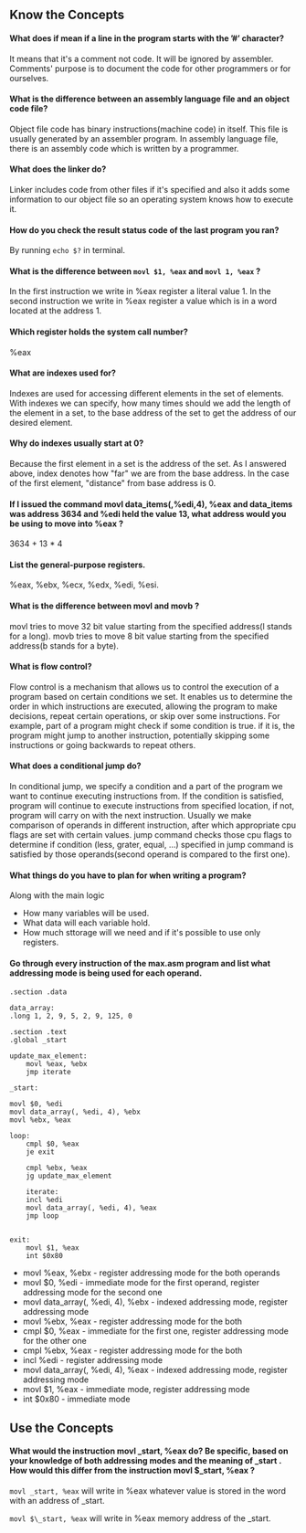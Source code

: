 ## Know the Concepts

#### What does if mean if a line in the program starts with the ’#’ character?

It means that it's a comment not code. It will be ignored by assembler. Comments' purpose is to document the code for other programmers or for ourselves.

#### What is the difference between an assembly language file and an object code file?

Object file code has binary instructions(machine code) in itself. This file is usually generated by an assembler program. In assembly language file, there is an assembly code which is written by a programmer.

#### What does the linker do?

Linker includes code from other files if it's specified and also it adds some information to our object file so an operating system knows how to execute it.

#### How do you check the result status code of the last program you ran?

By running `echo $?` in terminal.

#### What is the difference between `movl $1, %eax` and `movl 1, %eax` ?

In the first instruction we write in %eax register a literal value 1.
In the second instruction we write in %eax register a value which is in a word located at the address 1.

#### Which register holds the system call number?

%eax

#### What are indexes used for?

Indexes are used for accessing different elements in the set of elements. With indexes we can specify, how many times should we add the length of the element in a set, to the base address of the set to get the address of our desired element.

#### Why do indexes usually start at 0?

Because the first element in a set is the address of the set. As I answered above, index denotes how "far" we are from the base address. In the case of the first element, "distance" from base address is 0.

#### If I issued the command movl data_items(,%edi,4), %eax and data_items was address 3634 and %edi held the value 13, what address would you be using to move into %eax ?

3634 + 13 \* 4

#### List the general-purpose registers.

%eax, %ebx, %ecx, %edx, %edi, %esi.

#### What is the difference between movl and movb ?

movl tries to move 32 bit value starting from the specified address(l stands for a long).
movb tries to move 8 bit value starting from the specified address(b stands for a byte).

#### What is flow control?

Flow control is a mechanism that allows us to control the execution of a program based on certain conditions we set. It enables us to determine the order in which instructions are executed, allowing the program to make decisions, repeat certain operations, or skip over some instructions. For example, part of a program might check if some condition is true. if it is, the program might jump to another instruction, potentially skipping some instructions or going backwards to repeat others.

#### What does a conditional jump do?

In conditional jump, we specify a condition and a part of the program we want to continue executing instructions from.
If the condition is satisfied, program will continue to execute instructions from specified location, if not, program will carry on with the next instruction. Usually we make comparison of operands in different instruction, after which appropriate cpu flags are set with certain values. jump command checks those cpu flags to determine if condition (less, grater, equal, ...) specified in jump command is satisfied by those operands(second operand is compared to the first one).

#### What things do you have to plan for when writing a program?

Along with the main logic

- How many variables will be used.
- What data will each variable hold.
- How much sttorage will we need and if it's possible to use only registers.

#### Go through every instruction of the max.asm program and list what addressing mode is being used for each operand.

```
.section .data

data_array:
.long 1, 2, 9, 5, 2, 9, 125, 0

.section .text
.global _start

update_max_element:
    movl %eax, %ebx
    jmp iterate

_start:

movl $0, %edi
movl data_array(, %edi, 4), %ebx
movl %ebx, %eax

loop:
    cmpl $0, %eax
    je exit

    cmpl %ebx, %eax
    jg update_max_element

    iterate:
    incl %edi
    movl data_array(, %edi, 4), %eax
    jmp loop


exit:
    movl $1, %eax
    int $0x80
```

- movl %eax, %ebx - register addressing mode for the both operands
- movl $0, %edi - immediate mode for the first operand, register addressing mode for the second one
- movl data_array(, %edi, 4), %ebx - indexed addressing mode, register addressing mode
- movl %ebx, %eax - register addressing mode for the both
- cmpl $0, %eax - immediate for the first one, register addressing mode for the other one
- cmpl %ebx, %eax - register addressing mode for the both
- incl %edi - register addressing mode
- movl data_array(, %edi, 4), %eax - indexed addressing mode, register addressing mode
- movl $1, %eax - immediate mode, register addressing mode
- int $0x80 - immediate mode

## Use the Concepts

#### What would the instruction movl \_start, %eax do? Be specific, based on your knowledge of both addressing modes and the meaning of \_start . How would this differ from the instruction movl $\_start, %eax ?

`movl _start, %eax` will write in %eax whatever value is stored in the word with an address of \_start.

`movl $\_start, %eax` will write in %eax memory address of the \_start.
